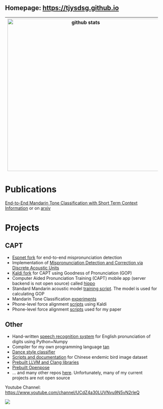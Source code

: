 ## Homepage: https://tjysdsg.github.io

|<img src="https://github-readme-stats-or6z7f3mi-tjy.vercel.app/api?username=tjysdsg&count_private=true&show_icons=true&include_all_commits=true&disable_animations=true&theme=graywhite" alt="github stats" width=500 />|<img src="https://github-readme-stats-or6z7f3mi-tjy.vercel.app/api/top-langs/?username=tjysdsg&show_icons=true&theme=graywhite&card_width=500&layout=compact&langs_count=10&hide=html,jupyter%20notebook" alt="top langs" width=500 />|
|---|---|

# Publications

[End-to-End Mandarin Tone Classification with Short Term Context Information](https://ieeexplore.ieee.org/document/9689521) or on [arxiv](https://arxiv.org/abs/2104.05657)


# Projects

## CAPT

- [Espnet fork](https://github.com/tjysdsg/espnet) for end-to-end mispronunciation detection
- Implementation of
  [Mispronunciation Detection and Correction via Discrete Acoustic Units](https://github.com/tjysdsg/DAU-MD)
- [Kaldi fork](https://github.com/tjysdsg/kaldi) for CAPT using Goodness of Pronunciation (GOP)
- Computer Aided Pronunciation Training (CAPT) mobile app (server backend is not open source) called
  [hippo](https://github.com/tjysdsg/hippo)
- Standard Mandarin acoustic model [training script](https://github.com/tjysdsg/std-mandarin-kaldi).
  The model is used for calculating GOP
- Mandarin Tone Classification [experiments](https://github.com/tjysdsg/tone_classifier)
- Phone-level force alignment [scripts](https://github.com/tjysdsg/kaldi-align-to-phones) using Kaldi
- Phone-level force alignment [scripts](https://github.com/tjysdsg/aidatatang_force_align) used for my paper
 
## Other

- Hand-written [speech recognition system](https://github.com/tjysdsg/speech-recognition) for English pronunciation
  of digits using Python+Numpy
- Compiler for my own programming language [tan](https://github.com/tjysdsg/tan)
- [Dance style classifier](https://github.com/tjysdsg/dance-classifier)
- [Scripts and documentation](https://github.com/tjysdsg/birds) for Chinese endemic bird image dataset
- [Prebuilt LLVM and Clang libraries](https://github.com/tjysdsg/llvm-build)
- [Prebuilt Openpose](https://github.com/tjysdsg/openpose-built)
- ... and many other repos [here](https://github.com/tjysdsg?tab=repositories). Unfortunately, many of my current
  projects are not open source

Youtube Channel: https://www.youtube.com/channel/UCdZ4a30LUVNvu9N5vN2rleQ

![](https://komarev.com/ghpvc/?username=tjysdsg&style=flat-square)
